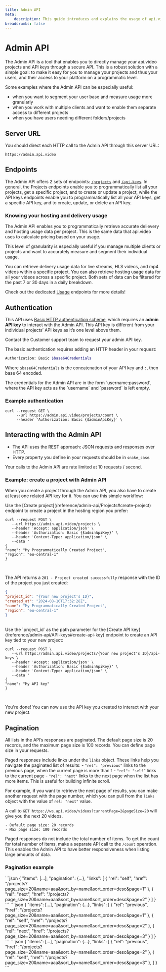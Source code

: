 ```yaml
---
title: Admin API
meta: 
    description: This guide introduces and explains the usage of api.video's Admin API.
breadcrumbs: false
---
```


# Admin API

The Admin API is a tool that enables you to directly manage your api.video projects and API keys through a secure API. This is a robust solution with a simple goal: to make it easy for you to manage your projects and thus your users, and their access to your platform on a programmatic level.

Some examples where the Admin API can be especially useful:

- when you want to segment your user base and measure usage more granularly
- when you work with multiple clients and want to enable them separate access to different projects
- when you have users needing different folders/projects

## Server URL

You should direct each HTTP call to the Admin API through this server URL:

`https://admin.api.video`

## Endpoints

The Admin API offers 2 sets of endpoints: [`/projects`](/reference/admin-api/Projects) and [`/api-keys`](/reference/admin-api/API-keys). In general, the Projects endpoints enable you to programmatically list all your projects, get a specific project, and to create or update a project, while the API keys endpoints enable you to programmatically list all your API keys, get a specific API key, and to create, update, or delete an API key.  

### Knowing your hosting and delivery usage

The Admin API enables you to programmatically retrieve accurate delievery and hosting usage data per project. This is the same data that api.video uses to calculate pricing based on your usage.

<Callout pad="2" type="info">
This level of granularity is especially useful if you manage multiple clients or projects and want to accurately measure and segment their individual usage.
</Callout>

You can retrieve delivery usage data for live streams, HLS videos, and mp4 videos within a specific project. You can also retrieve hosting usage data for all your videos across a specific project. Both sets of data can be filtered for the past 7 or 30 days in a daily breakdown.

Check out the dedicated [Usage](/reference/admin-api/Usage) endpoints for more details!

## Authentication

This API uses [Basic HTTP authentication scheme](https://datatracker.ietf.org/doc/html/rfc7617), which requires an **admin API key** to interact with the Admin API.  This API key is different from your individual projects’ API keys as it’s one level above them.

<Callout pad="2" type="warning">
Contact the Customer support team to request your admin API key.
</Callout>

The basic authentication requires adding an HTTP header in your request:

```bash
Authorization: Basic $base64Credentials
```

Where `$base64Credentials` is the concatenation of your API key and `:`, then base 64 encoded. 

<Callout pad="2" type="info">
The credentials for the Admin API are in the form `username:password`, where the API key acts as the `username` and `password` is left empty.
</Callout>

### Example authentication

```curl
curl --request GET \
     --url https://admin.api.video/projects/count \
     --header 'Authorization: Basic {$adminApiKey}' \
```

## Interacting with the Admin API

- The API uses the REST approach: JSON requests and responses over HTTP.
- Every property you define in your requests should be in `snake_case`.

<Callout pad="2" type="warning">
Your calls to the Admin API are rate limited at 10 requests / second.
</Callout>

### Example: create a project with Admin API
   
When you create a project through the Admin API, you also have to create at least one related API key for it. You can use this simple workflow:

<Steps>
  <Step title="Create  the project">
  Use the [Create project](/reference/admin-api/Projects#create-project) endpoint to create a project in the hosting region you prefer:
  
  <br/>
  
  ```curl
curl --request POST \
     --url https://admin.api.video/projects \
     --header 'Accept: application/json' \
     --header 'Authorization: Basic {$adminApiKey}' \
     --header 'Content-Type: application/json' \
     --data '
{
  "name": "My Programmatically Created Project",
  "region": "eu-central-1"
}
```
  <br/>
  
  </Step>
  <Step title="Check the response">
  
  The API returns a `201 - Project created successfully` response with the ID of the project you just created:
  <br/>
  
  ```json
  {
  "project_id": "{Your new project's ID}",
  "created_at": "2024-08-10T17:32:28Z",
  "name": "My Programmatically Created Project",
  "region": "eu-central-1"
  }
  ```
  <br/>
  
  </Step>
  <Step title="Create the API key"> 
  Use the `project_id` as the path parameter for the [Create API key](/reference/admin-api/API-keys#create-api-key) endpoint to create an API key tied to your new project:
  <br/>
  
  ```curl
curl --request POST \
     --url https://admin.api.video/projects/{Your new project's ID}/api-keys \
     --header 'Accept: application/json' \
     --header 'Authorization: Basic {$adminApiKey}' \
     --header 'Content-Type: application/json' \
     --data '
{
  "name": "My API key"
}
  ```
  <br/>

  You're done! You can now use the API key you created to interact with your new project.
   
  </Step>
  
</Steps>

## Pagination

All lists in the API’s responses are paginated. The default page size is 20 records, and the maximum page size is 100 records. You can define page size in your requests.

Paged responses include links under the `links` object. These links help you navigate the paginated list of results:
    - `"rel": "previous"` links to the previous page, when the current page is more than 1
    - `"rel": "self”` links to the current page
    - `"rel": "next"` links to the next page when the list has more items. This is useful for building infinite scroll.

For example, if you want to retrieve the next page of results, you can make another request with the page number, which you can pull from the `links` object with the value of `rel: "next"` value.

 A call to `GET https://ws.api.video/videos?currentPage=2&pageSize=20` will give you the next 20 videos.

    - Default page size: 20 records
    - Max page size: 100 records

Paged responses do not include the total number of items. To get the count for total number of items, make a separate API call to the `/count` operation. This enables the Admin API to have better responsiveness when listing large amounts of data.
    
### Pagination example
    
<Tabs>
    <Tab title="Page 1/3">
    ```json
        {
            "items": [...],
            "pagination": {...},
            "links": [
                {
                    "rel": "self",
                    "href": "/projects?page_size=20&name=aaa&sort_by=name&sort_order=desc&page=1"
                },
                {
                    "rel": "next",
                    "href": "/projects?page_size=20&name=aaa&sort_by=name&sort_order=desc&page=2"
                }
            ]
        }
    ```
    </Tab>
    <Tab title="Page 2/3">
    ```json
        {
            "items": [...],
            "pagination": {...},
            "links": [
                {
                    "rel": "previous",
                    "href": "/projects?page_size=20&name=aaa&sort_by=name&sort_order=desc&page=1"
                },
                {
                    "rel": "self",
                    "href": "/projects?page_size=20&name=aaa&sort_by=name&sort_order=desc&page=2"
                },
                {
                    "rel": "next",
                    "href": "/projects?page_size=20&name=aaa&sort_by=name&sort_order=desc&page=3"
                }
            ]
}
    ```
    </Tab>
    <Tab title="Page 3/3">
    ```json
        {
            "items": [...],
            "pagination": {...},
            "links": [
                {
                    "rel": "previous",
                    "href": "/projects?page_size=20&name=aaa&sort_by=name&sort_order=desc&page=2"
                },
                {
                    "rel": "self",
                    "href": "/projects?page_size=20&name=aaa&sort_by=name&sort_order=desc&page=3"
                },
            ]
        }
    ```
    </Tab>
</Tabs>